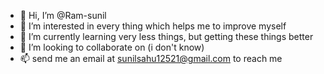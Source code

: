 - 👋 Hi, I’m @Ram-sunil
- 👀 I’m interested in every thing which helps me to improve myself
- 🌱 I’m currently learning very less things, but getting these things better
- 💞️ I’m looking to collaborate on (i don't know)
- 📫 send me an email at sunilsahu12521@gmail.com to reach me

<!---
Ram-sunil/Ram-sunil is a ✨ special ✨ repository because its `README.md` (this file) appears on your GitHub profile.
You can click the Preview link to take a look at your changes.
--->
